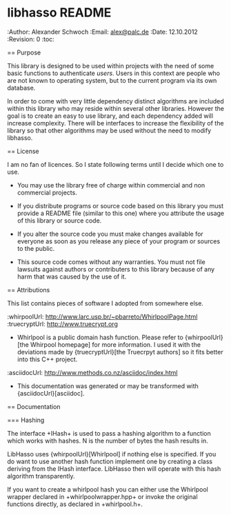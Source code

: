 libhasso README
===============
:Author:    Alexander Schwoch
:Email:     alex@palc.de
:Date:      12.10.2012
:Revision:  0
:toc:

== Purpose

This library is designed to be used within projects with the need of some basic
functions to authenticate _users_. Users in this context are people who are not 
known to operating system, but to the current program via its own database.

In order to come with very little dependency distinct algorithms are included 
within this library who may reside within several other libraries. However the
goal is to create an easy to use library, and each dependency added will 
increase complexity. There will be interfaces to increase the flexibility of 
the library so that other algorithms may be used without the need to modify 
libhasso.


== License

I am no fan of licences. So I state following terms until I decide which one to
use.

 - You may use the library free of charge within commercial and non commercial
   projects.
   
 - If you distribute programs or source code based on this library you must 
   provide a README file (similar to this one) where you attribute the usage of 
   this library or source code.
   
 - If you alter the source code you must make changes available for everyone as
   soon as you release any piece of your program or sources to the public.
   
 - This source code comes without any warranties. You must not file lawsuits 
   against authors or contributers to this library because of any harm that was
   caused by the use of it.
   
 
== Attributions

This list contains pieces of software I adopted from somewhere else.

:whirpoolUrl:   http://www.larc.usp.br/~pbarreto/WhirlpoolPage.html
:truecryptUrl:  http://www.truecrypt.org

 - Whirlpool is a public domain hash function. Please refer to 
   {whirpoolUrl}[the Whirpool homepage] for more information. I used it with
   the deviations made by {truecryptUrl}[the Truecrpyt authors] so it fits
   better into this C++ project.
   
:asciidocUrl:   http://www.methods.co.nz/asciidoc/index.html
   
 - This documentation was generated or may be transformed with 
   {asciidocUrl}[asciidoc].
   
   
== Documentation

=== Hashing

The interface +IHash<int N>+ is used to pass a hashing algorithm to a function 
which works with hashes. N is the number of bytes the hash results in.

LibHasso uses {whirpoolUrl}[Whirlpool] if nothing else is specified. If you do 
want to use another hash function implement one by creating a class deriving 
from the IHash interface. LibHasso then will operate with this hash algorithm 
transparently.

If you want to create a whirlpool hash you can either use the Whirlpool wrapper
declared in +whirlpoolwrapper.hpp+ or invoke the original functions directly, 
as declared in +whirlpool.h+.

